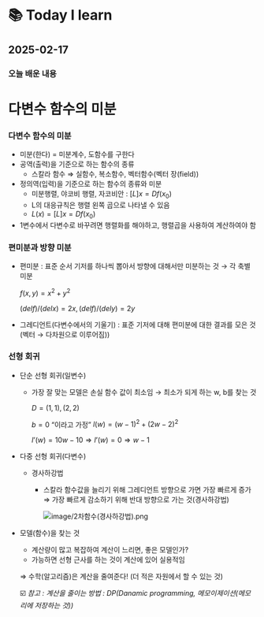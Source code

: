 # 📚 Today I learn

## 2025-02-17

### 오늘 배운 내용

# 다변수 함수의 미분

### 다변수 함수의 미분

- 미분(한다) = 미분계수, 도함수를 구한다
- 공역(출력)을 기준으로 하는 함수의 종류
    - 스칼라 함수 ⇒ 실함수, 복소함수, 벡터함수(벡터 장(field))
- 정의역(입력)을 기준으로 하는 함수의 종류와 미분
    - 미분행렬, 야코비 행렬, 자코비안 : $[L]x = Df(x_0)$
    - L의 대응규칙은 행렬 왼쪽 곱으로 나타낼 수 있음
    - $L(x) = [L]x = Df(x_0)$
- 1변수에서 다변수로 바꾸려면 행렬화를 해야하고, 행렬곱을 사용하여 계산하여야 함

### 편미분과 방향 미분

- 편미분 : 표준 순서 기저를 하나씩 뽑아서 방향에 대해서만 미분하는 것 → 각 축별 미분
    
    $f(x, y) = x^2 + y^2$
    
    $(del f)/(del x) = 2x, (del f)/(del y) = 2y$
    
- 그레디언트(다변수에서의 기울기) : 표준 기저에 대해 편미분에 대한 결과를 모은 것 (벡터 → 다차원으로 이루어짐))

### 선형 회귀

- 단순 선형 회귀(일변수)
    - 가장 잘 맞는 모델은 손실 함수 값이 최소임
    → 최소가 되게 하는 w, b를 찾는 것
        
        $D = {(1, 1), (2, 2)}$
        
        $b = 0$
         “이라고 가정”
        $l(w) = (w - 1)^2 + (2w - 2)^2$
        
        $l’(w) = 10w - 10 ⇒ l’(w) = 0 ⇒ w -1$ 
        
- 다중 선형 회귀(다변수)
    - 경사하강법
        - 스칼라 함수값을 늘리기 위해 그레디언트 방향으로 가면 가장 빠르게 증가 
        ⇒ 가장 빠르게 감소하기 위해 반대 방향으로 가는 것(경사하강법)
            
            ![image/2차함수(경사하강법).png](https://github.com/ahyun0/2-rina-kim-til/blob/main/image/2%E1%84%8E%E1%85%A1%E1%84%92%E1%85%A1%E1%86%B7%E1%84%89%E1%85%AE(%E1%84%80%E1%85%A7%E1%86%BC%E1%84%89%E1%85%A1%E1%84%92%E1%85%A1%E1%84%80%E1%85%A1%E1%86%BC%E1%84%87%E1%85%A5%E1%86%B8).png)
            
- 모델(함수)을 찾는 것
    - 계산량이 많고 복잡하여 계산이 느리면, 좋은 모델인가?
    - 가능하면 선형 근사를 하는 것이 계산에 있어 실용적임
    
    ⇒ 수학(알고리즘)은 계산을 줄여준다! (더 적은 자원에서 할 수 있는 것)
  
    ☑️ *참고 : 계산을 줄이는 방법 : DP(Danamic programming, 메모이제이션(메모리에 저장하는 것))*

